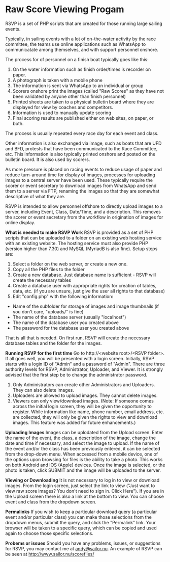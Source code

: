 # Raw Score Viewing Progam

RSVP is a set of PHP scripts that are created for those running large sailing events.

Typically, in sailing events with a lot of on-the-water activity by the race committee, the teams use online applications such as WhatsApp to communicatate among themselves, and with support personnel onshore.

The process for of personnel on a finish boat typically goes like this:
1. On the water information such as finish order/times is recorder on paper.
2. A photograph is taken with a mobile phone
3. The information is sent via WhatsApp to an individual or group
4. Scorers onshore print the images (called "Raw Scores" as they have not been validated by anyone other than finish personnel)
5. Printed sheets are taken to a physical bulletin board where they are displayed for view by coaches and competitors.
6. Information is used to manually update scoring
7. Final scoring results are published either on web sites, on paper, or both.

The process is usually repeated every race day for each event and class.

Other information is also exchanged via image, such as boats that are UFD and BFD, protests that have been communicated to the Race Committee, etc. This information is also typically printed onshore and posted on the bulletin board. It is also used by scorers.

As more pressure is placed on racing events to reduce usage of paper and reduce turn-around time for display of images, processes for uploading images to a central server have been used. These typically require the scorer or event secretary to download images from WhatsApp and send them to a server via FTP, renaming the images so that they are somewhat descriptive of what they are.

RSVP is intended to allow personnel offshore to directly upload images to a server, including Event, Class, Date/Time, and a description. This removes the scorer or event secretary from the workflow in origination of images for online display.

**What is needed to make RSVP Work**
RSVP is provided as a set of PHP scripts that can be uploaded to a folder on an existing web hosting service with an existing website. The hosting service must also provide PHP (version higher than 7.30) and MySQL (MyriadB is also fine). Setup steps are:

1. Select a folder on the web server, or create a new one.
2. Copy all the PHP files to the folder
3. Create a new database. Just database name is sufficient - RSVP will create the necessary tables
4. Create a database user with appropriate rights for creation of tables, data, etc. (if you are unsure, just give the user all rights to that database)
5. Edit "config.php" with the following information:
- Name of the subfolder for storage of images and image thumbnails (if you don't care, "uploads/" is fine)
- The name of the database server (usually "localhost")
- The name of the database user you created above
- The password for the database user you created above

That is all that is needed. On first run, RSVP will create the necessary database tables and the folder for the images.

**Running RSVP for the first time**
Go to http://\<website root\>/\<RSVP folder\>. If all goes well, you will be presented with a login screen. Initially, RSVP starts with a login ID of "Admin" and a password of "Admin". There are three authority levels for RSVP, Administrator, Uploader, and Viewer. It is strongly advised that the first step be to change the administrator password.
  1. Only Administrators can create other Administrators and Uploaders. They can also delete images.
  2. Uploaders are allowed to upload images. They cannot delete images.
  3. Viewers can only view/download images.
  (Note: If someone comes across the initial login screen, they will be given the opportunity to register. While information like name, phone number, email address, etc. are collected, they will only be given the rights to view and download images. This feature was added for future enhancements.)
  
**Uploading Images**
Images can be uplodated from the Upload screen. Enter the name of the event, the class, a description of the image, change the date and time if necessary, and select the image to upload. If the name of the event and/or the class has been previously entered, it can be selected from the drop-down menu. When accessed from a mobile device, one of the options upon browsing for files is the ability to take a photo. This works on both Android and IOS (Apple) devices. Once the image is selected, or the photo is taken, click SUBMIT and the image will be uploaded to the server.

**Viewing or Downloading**
It is not necessary to log in to view or download images. From the login screen, just select the link to view ("Just want to view raw score images? You don't need to sign in. Click Here"). If you are in the Upload screen there is also a link at the bottom to view. You can choose event and class from the dropdown screen. 

**Permalinks**
If you wish to keep a particular download query (a particular event and/or particular class) you can make those selections from the dropdown menus, submit the query, and click the "Permalink" link. Your browser will be taken to a specific query, which can be copied and used again to choose those specific selections.
  
**Probems or issues**
Should you have any problems, issues, or suggestions for RSVP, you may contact me at andy@sailor.nu. An example of RSVP can be seen at http://www.sailor.nu/scorefiles/
